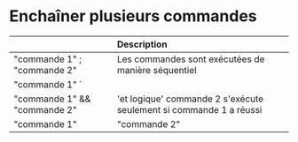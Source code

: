 # Enchaîner plusieurs commandes

|  | Description |
|:---|:---|
| "commande 1" ; "commande 2" | Les commandes sont exécutées de manière séquentiel |
| "commande 1" `||` "commande 2" | 'ou logique' commande 2 s'exécute seulement si commande 1 a échouée |
| "commande 1" && "commande 2" | 'et logique' commande 2 s'exécute seulement si commande 1 a réussi |
| "commande 1" | "commande 2" | La commande 2 s'exécute avec comme flux d'entrée (STDIN) le flux de sortie (STDOUT) de la commande 1 |
